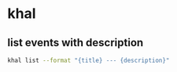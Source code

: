 # khal


## list events with description

```bash
khal list --format "{title} --- {description}"
```
